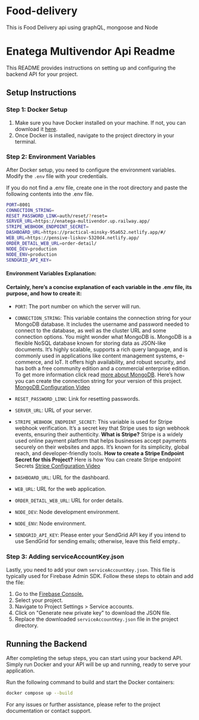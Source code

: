# Food-delivery

This is Food Delivery api using graphQL, mongoose and Node

# Enatega Multivendor Api Readme

This README provides instructions on setting up and configuring the backend API for your project.

## Setup Instructions

### Step 1: Docker Setup

1. Make sure you have Docker installed on your machine. If not, you can download it [here](https://www.docker.com/get-started).
2. Once Docker is installed, navigate to the project directory in your terminal.

### Step 2: Environment Variables

After Docker setup, you need to configure the environment variables. Modify the `.env` file with your credentials.

If you do not find a .env file, create one in the root directory and paste the following contents into the .env file.

```bash
PORT=8001
CONNECTION_STRING=
RESET_PASSWORD_LINK=auth/reset/?reset=
SERVER_URL=https://enatega-multivendor.up.railway.app/
STRIPE_WEBHOOK_ENDPOINT_SECRET=
DASHBOARD_URL=https://practical-minsky-95a652.netlify.app/#/
WEB_URL=https://pensive-liskov-5320d4.netlify.app/
ORDER_DETAIL_WEB_URL=order-detail/
NODE_DEV=production
NODE_ENV=production
SENDGRID_API_KEY=
```

#### Environment Variables Explanation:

<div align="center">

</div>

#### Certainly, here’s a concise explanation of each variable in the .env file, its purpose, and how to create it:

- `PORT`: The port number on which the server will run.
- `CONNECTION_STRING`: This variable contains the connection string for your MongoDB database. It includes the username and password needed to connect to the database, as well as the cluster URL and some connection options. You might wonder what MongoDB is. MongoDB is a flexible NoSQL database known for storing data as JSON-like documents. It’s highly scalable, supports a rich query language, and is commonly used in applications like content management systems, e-commerce, and IoT. It offers high availability, and robust security, and has both a free community edition and a commercial enterprise edition. To get more information click read [more about MongoDB](https://www.mongodb.com/). Here’s how you can create the connection string for your version of this project. [MongoDB Configuration Video](https://youtu.be/YmdO3hw5DWU)

- `RESET_PASSWORD_LINK`: Link for resetting passwords.
- `SERVER_URL`: URL of your server.
- `STRIPE_WEBHOOK_ENDPOINT_SECRET`: This variable is used for Stripe webhook verification. It’s a secret key that Stripe uses to sign webhook events, ensuring their authenticity.
  **What is Stripe?** Stripe is a widely used online payment platform that helps businesses accept payments securely on their websites and apps. It’s known for its simplicity, global reach, and developer-friendly tools.
  **How to create a Stripe Endpoint Secret for this Project?**
  Here is how You can create Stripe endpoint Secrets
  [Stripe Configuration Video](https://youtu.be/A1XzDyaAS1k)
- `DASHBOARD_URL`: URL for the dashboard.
- `WEB_URL`: URL for the web application.
- `ORDER_DETAIL_WEB_URL`: URL for order details.
- `NODE_DEV`: Node development environment.
- `NODE_ENV`: Node environment.
- `SENDGRID_API_KEY`: Please enter your SendGrid API key if you intend to use SendGrid for sending emails; otherwise, leave this field empty..

### Step 3: Adding serviceAccountKey.json

Lastly, you need to add your own `serviceAccountKey.json`. This file is typically used for Firebase Admin SDK. Follow these steps to obtain and add the file:

1. Go to the [Firebase Console.](https://console.firebase.google.com/u/0/)
2. Select your project.
3. Navigate to Project Settings > Service accounts.
4. Click on "Generate new private key" to download the JSON file.
5. Replace the downloaded `serviceAccountKey.json` file in the project directory.

## Running the Backend

After completing the setup steps, you can start using your backend API. Simply run Docker and your API will be up and running, ready to serve your application.

Run the following command to build and start the Docker containers:

```bash
docker compose up --build
```

For any issues or further assistance, please refer to the project documentation or contact support.

